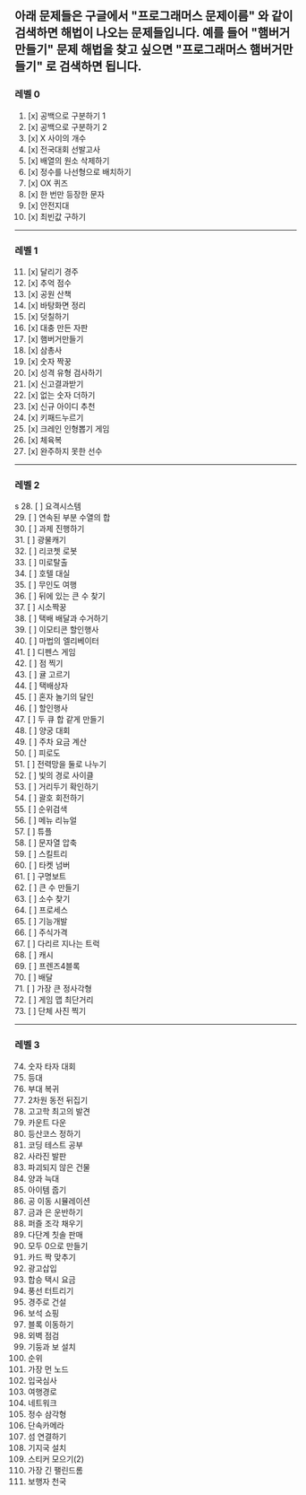 아래 문제들은 구글에서 "프로그래머스 문제이름" 와 같이 검색하면 해법이 나오는 문제들입니다. 
예를 들어 "햄버거만들기" 문제 해법을 찾고 싶으면 "프로그래머스 햄버거만들기" 로 검색하면 됩니다. 
---  

### 레벨 0  
1. [x] 공백으로 구분하기 1  
2. [x] 공백으로 구분하기 2  
3. [x] X 사이의 개수  
4. [x] 전국대회 선발고사  
5. [x] 배열의 원소 삭제하기  
6. [x] 정수를 나선형으로 배치하기  
7. [x] OX 퀴즈  
8. [x] 한 번만 등장한 문자  
9. [x] 안전지대  
10. [x] 최빈값 구하기  <br>
-----

### 레벨 1   

11. [x] 달리기 경주  
12. [x] 추억 점수  
13. [x] 공원 산책  
14. [x] 바탕화면 정리  
15. [x] 덧칠하기  
16. [x] 대충 만든 자판  
17. [x] 햄버거만들기  
18. [x] 삼총사  
19. [x] 숫자 짝꿍  
20. [x] 성격 유형 검사하기  
21. [x] 신고결과받기  
22. [x] 없는 숫자 더하기  
23. [x] 신규 아이디 추천  
24. [x] 키패드누르기  
25. [x] 크레인 인형뽑기 게임  
26. [x] 체육복  
27. [x] 완주하지 못한 선수  <br>
---

### 레벨 2  
s
28. [ ] 요격시스템  
29. [ ] 연속된 부분 수열의 합  
30. [ ] 과제 진행하기  
31. [ ] 광물캐기  
32. [ ] 리코쳇 로봇  
33. [ ] 미로탈출  
34. [ ] 호텔 대실   
35. [ ] 무인도 여행   
36. [ ] 뒤에 있는 큰 수 찾기   
37. [ ] 시소짝꿍   
38. [ ] 택배 배달과 수거하기   
39. [ ] 이모티콘 할인행사   
40. [ ] 마법의 엘리베이터   
41. [ ] 디펜스 게임   
42. [ ] 점 찍기  
43. [ ] 귤 고르기  
44. [ ] 택배상자  
45. [ ] 혼자 놀기의 달인  
46. [ ] 할인행사   
47. [ ] 두 큐 합 같게 만들기  
48. [ ] 양궁 대회  
49. [ ] 주차 요금 계산  
50. [ ] 피로도  
51. [ ] 전력망을 둘로 나누기  
52. [ ] 빛의 경로 사이클  
53. [ ] 거리두기 확인하기  
54. [ ] 괄호 회전하기   
55. [ ] 순위검색   
56. [ ] 메뉴 리뉴얼   
57. [ ] 튜플  
58. [ ] 문자열 압축  
59. [ ] 스킬트리  
60. [ ] 타켓 넘버   
61. [ ] 구명보트  
62. [ ] 큰 수 만들기  
63. [ ] 소수 찾기  
64. [ ] 프로세스  
65. [ ] 기능개발   
66. [ ] 주식가격  
67. [ ] 다리르 지나는 트럭  
68. [ ] 캐시  
69. [ ] 프렌즈4블록   
70. [ ] 배달  
71. [ ] 가장 큰 정사각형  
72. [ ] 게임 맵 최단거리  
73. [ ] 단체 사진 찍기  <br>

---
### 레벨 3  
74. 숫자 타자 대회  
75. 등대  
76. 부대 복귀  
77. 2차원 동전 뒤집기   
78. 고고학 최고의 발견  
79. 카운트 다운  
80. 등산코스 정하기   
81. 코딩 테스트 공부   
82. 사라진 발판  
83. 파괴되지 않은 건물  
84. 양과 늑대  
85. 아이템 줍기  
86. 공 이동 시뮬레이션  
87. 금과 은 운반하기  
88. 퍼즐 조각 채우기  
89. 다단계 칫솔 판매  
90. 모두 0으로 만들기   
91. 카드 짝 맞추기  
92. 광고삽입  
93. 합승 택시 요금   
94. 풍선 터트리기  
95. 경주로 건설  
96. 보석 쇼핑  
97. 블록 이동하기  
98. 외벽 점검  
99. 기둥과 보 설치   
100. 순위  
101. 가장 먼 노드  
102. 입국심사  
103. 여행경로  
104. 네트워크  
105. 정수 삼각형  
106. 단속카메라  
107. 섬 연결하기   
108. 기지국 설치  
109. 스티커 모으기(2)  
110. 가장 긴 팰린드롬  
111. 보행자 천국  

